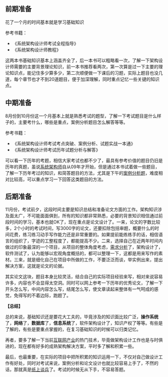 ## 前期准备
  
花了一个月的时间基本就是学习基础知识

参考书籍：  
- 《系统架构设计师考试全程指导》
- 《系统架构设计师教程》

这两本书基础知识基本上涵盖齐全了，后一本书可以粗略看一次，了解一下架构设计师需要的主要背景理论知识，前一本书推荐看两次，第一次算是过一下主要的理论知识点，能记住多少算多少，第二次顺便做一下课后的习题，实际上题目也没几道，每个章节也才不到20道题目，便于加深理解，同时重点记忆一些关键的知识点。
## 中期准备

8月份到10月份这一个月基本上就是熟悉考试的题型，了解一下考试题目是什么样子的，主要考什么，哪些是重点，案例分析题目怎么解答等等。
  
参考书籍：
- 《系统架构设计师考试考点突破、案例分析、试题实战一本通》
- 《系统架构设计师考试历年试题分析与解答》

可以看一下历年的考题，相信大家考试也都不少了，最具有参考价值的题目仍旧是历年的真题，虽说[系统架构师](https://www.zhihu.com/search?q=%E7%B3%BB%E7%BB%9F%E6%9E%B6%E6%9E%84%E5%B8%88&search_source=Entity&hybrid_search_source=Entity&hybrid_search_extra=%7B%22sourceType%22%3A%22answer%22%2C%22sourceId%22%3A744847619%7D)自从09年才开始，但是通过本书试着做一些题目，了解一下历年考过的知识，和简答题目的方法，尤其是下午的[案例分析题](https://www.zhihu.com/search?q=%E6%A1%88%E4%BE%8B%E5%88%86%E6%9E%90%E9%A2%98&search_source=Entity&hybrid_search_source=Entity&hybrid_search_extra=%7B%22sourceType%22%3A%22answer%22%2C%22sourceId%22%3A744847619%7D)，难度相对比较高，可以重点学习一下回答这类题目的方法。
## 后期准备
  
11月份，考试前夕，这段时间主要是知识总结和准备论文方面的工作。架构知识涉及面太广，不可能面面俱到，所有的知识都非常熟悉，必要的背景知识相信通过前段时间的学习，基本也就OK了，现在重点是论文设计了。一来，论文的字数比较多，2个小时的考试时间，写3000字的论文，还要扣除包括审题，概要什么的时间花费，练习练习动手写作能力还是非常重要的。如果提前能练练手的话，相信语言的组织了，字迹的工整程度了，都能提高不少。二来，选择自己在近两年时间内做过的印象最深的一个项目，从项目的整体角度考虑，[需求分析](https://www.zhihu.com/search?q=%E9%9C%80%E6%B1%82%E5%88%86%E6%9E%90&search_source=Entity&hybrid_search_source=Entity&hybrid_search_extra=%7B%22sourceType%22%3A%22answer%22%2C%22sourceId%22%3A744847619%7D)了，架构设计了，软件测试了，认为能够以宏观角度概括的，都可以整理一下，这都是用来写作的素材。三来，就是细化自己在项目中所做的工作，不要泛泛而谈，举实例出来，提出解决方案，这就是论文的论据。

  
其实论文这块，题目本身比较灵活，结合自己的实际项目经验来写，相对来说容易许多，内容也不会显得太空洞。同时可以网上参考一下历年的优秀论文，了解一下开头怎么写，中间内容怎么写，结尾怎么写，使文章读起来整体有一气呵成的感觉，免得写的不着边际，跑题了。


**【总结】**

  
总的来说，基础知识还是要花大工夫的，毕竟涉及的知识面比较广泛，**操作系统**了，**网络**了，**数据库**了，**信息系统**了，软件架构设计了，知识产权了等等。有些是了解的，有些是要重点掌握的，在复习基础知识的时候可以归类记忆。

  
再者，要多了解一下当前[互联网产业](https://www.zhihu.com/search?q=%E4%BA%92%E8%81%94%E7%BD%91%E4%BA%A7%E4%B8%9A&search_source=Entity&hybrid_search_source=Entity&hybrid_search_extra=%7B%22sourceType%22%3A%22answer%22%2C%22sourceId%22%3A744847619%7D)的热门技术，毕竟做架构设计工作也是与时俱进的，现在都有好多的成熟架构解决方案，平时多了解和积累一些。

  
最后，也最重要，在实际的项目中把所积累的知识运用一下，不仅对自己做设计工作有好处，同时对考试来说，案例分析和论文设计也就比较容易上手了，不然的话，那就真是[纸上谈兵](https://www.zhihu.com/search?q=%E7%BA%B8%E4%B8%8A%E8%B0%88%E5%85%B5&search_source=Entity&hybrid_search_source=Entity&hybrid_search_extra=%7B%22sourceType%22%3A%22answer%22%2C%22sourceId%22%3A744847619%7D)了。考试的时候无从下手，不容易答题。